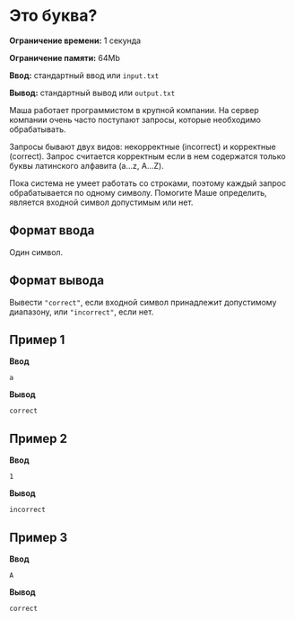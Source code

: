 # Это буква?

**Ограничение времени:** 1 секунда

**Ограничение памяти:** 64Mb

**Ввод:** стандартный ввод или `input.txt`

**Вывод:** стандартный вывод или `output.txt`

Маша работает программистом в крупной компании. На сервер компании очень часто поступают запросы, которые необходимо обрабатывать.

Запросы бывают двух видов: некорректные (incorrect) и корректные (correct). Запрос считается корректным если в нем содержатся только буквы латинского алфавита (a...z, A...Z).

Пока система не умеет работать со строками, поэтому каждый запрос обрабатывается по одному символу. Помогите Маше определить, является входной символ допустимым или нет.

## Формат ввода

Один символ.

## Формат вывода

Вывести `"correct"`, если входной символ принадлежит допустимому диапазону, или `"incorrect"`, если нет.

## Пример 1

**Ввод**
```
a
```

**Вывод**
```
correct
```

## Пример 2

**Ввод**
```
1
```

**Вывод**
```
incorrect
```

## Пример 3

**Ввод**
```
A
```

**Вывод**
```
correct